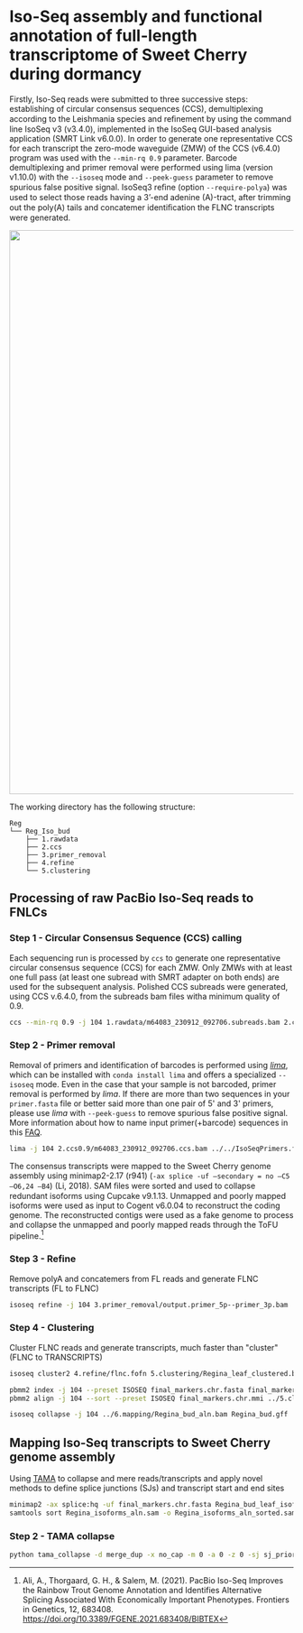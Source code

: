 # Iso-Seq assembly and functional annotation of full-length transcriptome of Sweet Cherry during dormancy

Firstly, Iso-Seq reads were submitted to three successive steps: establishing of circular consensus sequences (CCS), demultiplexing according to the Leishmania species and reﬁnement by using the command line IsoSeq v3 (v3.4.0), implemented in the IsoSeq GUI-based analysis application (SMRT Link v6.0.0). In order to generate one representative CCS for each transcript the zero-mode waveguide (ZMW) of the CCS (v6.4.0) program was used with the `--min-rq 0.9` parameter. Barcode demultiplexing and primer removal were performed using lima (version v1.10.0) with the `--isoseq` mode and `--peek-guess` parameter to remove spurious false positive signal. IsoSeq3 reﬁne (option `--require-polya`) was used to select those reads having a 3’-end adenine (A)-tract, after trimming out the poly(A) tails and concatemer identiﬁcation the FLNC transcripts were generated.

<img width="1000px" src="https://github.com/PacificBiosciences/IsoSeq/blob/master/doc/img/isoseq-clustering-end-to-end.png"/>

The working directory has the following structure:

```
Reg
└── Reg_Iso_bud
    ├── 1.rawdata
    ├── 2.ccs
    ├── 3.primer_removal
    ├── 4.refine
    └── 5.clustering
```
## Processing of raw PacBio Iso-Seq reads to FNLCs
### Step 1 - Circular Consensus Sequence (CCS) calling
Each sequencing run is processed by `ccs` to generate one representative circular consensus sequence (CCS) for each ZMW. Only ZMWs with at least one full pass (at least one subread with SMRT adapter on both ends) are used for the subsequent analysis.
Polished CCS subreads were generated, using CCS v.6.4.0, from the subreads bam files witha minimum quality of 0.9.
```bash
ccs --min-rq 0.9 -j 104 1.rawdata/m64083_230912_092706.subreads.bam 2.ccs0.9/m64083_230912_092706.ccs.bam
```

### Step 2 - Primer removal
Removal of primers and identification of barcodes is performed using [*lima*](https://github.com/pacificbiosciences/barcoding), which can be installed with `conda install lima` and offers a specialized `--isoseq` mode.
Even in the case that your sample is not barcoded, primer removal is performed by *lima*.
If there are more than two sequences in your `primer.fasta` file or better said more than one pair of 5' and 3' primers, please use *lima* with `--peek-guess` to remove spurious false positive signal.
More information about how to name input primer(+barcode) sequences in this [FAQ](https://github.com/pacificbiosciences/barcoding#how-can-i-demultiplex-isoseq-data).

```bash
lima -j 104 2.ccs0.9/m64083_230912_092706.ccs.bam ../../IsoSeqPrimers.fasta 3.primer_removal/output --isoseq
```

The consensus transcripts were mapped to the Sweet Cherry genome assembly using minimap2-2.17 (r941) (`-ax splice -uf –secondary = no –C5 –O6,24 –B4`) (Li, 2018). SAM ﬁles were sorted and used to collapse redundant isoforms using Cupcake v9.1.13. Unmapped and poorly mapped isoforms were used as input to Cogent v6.0.04 to reconstruct the coding genome. The reconstructed contigs were used as a fake genome to process and collapse the unmapped and poorly mapped reads through the ToFU pipeline.[^1]

### Step 3 - Refine
Remove polyA and concatemers from FL reads and generate FLNC transcripts (FL to FLNC)
```bash
isoseq refine -j 104 3.primer_removal/output.primer_5p--primer_3p.bam ../../IsoSeqPrimers.fasta 4.refine/Regina_bud.flnc.bam --require-polya
```

### Step 4 - Clustering
Cluster FLNC reads and generate transcripts, much faster than "cluster" (FLNC to TRANSCRIPTS)
```bash
isoseq cluster2 4.refine/flnc.fofn 5.clustering/Regina_leaf_clustered.bam
```
```bash
pbmm2 index -j 104 --preset ISOSEQ final_markers.chr.fasta final_markers.chr.mmi
pbmm2 align -j 104 --sort --preset ISOSEQ final_markers.chr.mmi ../5.clustering/Regina_bud_clustered.bam Regina_bud_aln.bam
```
```bash
isoseq collapse -j 104 ../6.mapping/Regina_bud_aln.bam Regina_bud.gff
```


## Mapping Iso-Seq transcripts to Sweet Cherry genome assembly
Using [TAMA](https://github.com/GenomeRIK/tama/wiki) to collapse and mere reads/transcripts and apply novel methods to define splice junctions (SJs) and transcript start and end sites
```bash
minimap2 -ax splice:hq -uf final_markers.chr.fasta Regina_bud_leaf_isoforms.fa > Regina_isoforms_aln.sam
samtools sort Regina_isoforms_aln.sam -o Regina_isoforms_aln_sorted.sam
```
### Step 2 - TAMA collapse
```bash
python tama_collapse -d merge_dup -x no_cap -m 0 -a 0 -z 0 -sj sj_priority -lde 30 -sjt 30
```
[^1]: Ali, A., Thorgaard, G. H., & Salem, M. (2021). PacBio Iso-Seq Improves the Rainbow Trout Genome Annotation and Identifies Alternative Splicing Associated With Economically Important Phenotypes. Frontiers in Genetics, 12, 683408. https://doi.org/10.3389/FGENE.2021.683408/BIBTEX
